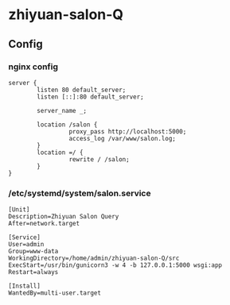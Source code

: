 # zhiyuan-salon-Q

## Config

### nginx config

```
server {
        listen 80 default_server;
        listen [::]:80 default_server;

        server_name _;

        location /salon {
                 proxy_pass http://localhost:5000;
                 access_log /var/www/salon.log;
        }
        location =/ {
                 rewrite / /salon;
        }
}
```
### /etc/systemd/system/salon.service
```
[Unit]
Description=Zhiyuan Salon Query
After=network.target

[Service]
User=admin
Group=www-data
WorkingDirectory=/home/admin/zhiyuan-salon-Q/src
ExecStart=/usr/bin/gunicorn3 -w 4 -b 127.0.0.1:5000 wsgi:app
Restart=always

[Install]
WantedBy=multi-user.target
```
